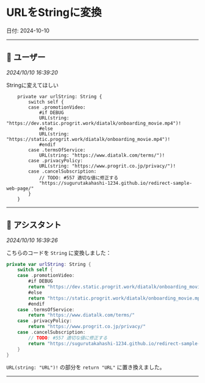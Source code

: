 # URLをStringに変換

日付: 2024-10-10

---

## 👤 ユーザー
*2024/10/10 16:39:20*

Stringに変えてほしい

        private var urlString: String {
            switch self {
            case .promotionVideo:
                #if DEBUG
                URL(string: "https://dev.static.progrit.work/diatalk/onboarding_movie.mp4")!
                #else
                URL(string: "https://static.progrit.work/diatalk/onboarding_movie.mp4")!
                #endif
            case .termsOfService:
                URL(string: "https://www.diatalk.com/terms/")!
            case .privacyPolicy:
                URL(string: "https://www.progrit.co.jp/privacy/")!
            case .cancelSubscription:
                // TODO: #557 適切な値に修正する
                "https://sugurutakahashi-1234.github.io/redirect-sample-web-page/"
            }
        }

---

## 🤖 アシスタント
*2024/10/10 16:39:26*

こちらのコードを `String` に変換しました：

```swift
private var urlString: String {
    switch self {
    case .promotionVideo:
        #if DEBUG
        return "https://dev.static.progrit.work/diatalk/onboarding_movie.mp4"
        #else
        return "https://static.progrit.work/diatalk/onboarding_movie.mp4"
        #endif
    case .termsOfService:
        return "https://www.diatalk.com/terms/"
    case .privacyPolicy:
        return "https://www.progrit.co.jp/privacy/"
    case .cancelSubscription:
        // TODO: #557 適切な値に修正する
        return "https://sugurutakahashi-1234.github.io/redirect-sample-web-page/"
    }
}
```

`URL(string: "URL")!` の部分を `return "URL"` に置き換えました。

---
